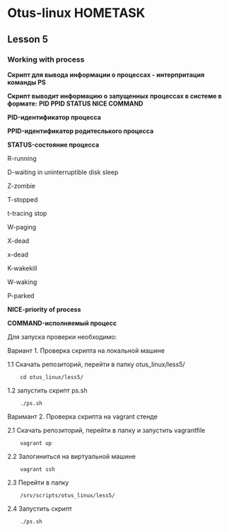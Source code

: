 # Otus-linux HOMETASK
## Lesson 5
### Working with process
__Скрипт для вывода информации о процессах - интерпритация команды PS__

__Скрипт выводит информацию о запущенных процессах в системе в формате:__
__PID	PPID	STATUS	NICE	COMMAND__

__PID-идентификатор процесса__

__PPID-идентификатор родитеслького процесса__

__STATUS-состояние процесса__

R-running

D-waiting in uninterruptible disk sleep

Z-zombie

T-stopped

t-tracing stop

W-paging

X-dead

x-dead

K-wakekill

W-waking

P-parked

__NICE-priority of process__

__COMMAND-исполняемый процесс__

Для запуска проверки необходимо:

Вариант 1. Проверка скрипта на локальной машине

1.1 Скачать репозиторий, перейти в папку otus_linux/less5/
```
    cd otus_linux/less5/
```
1.2 запустить скрипт ps.sh
```
    ./ps.sh
```

Варимант 2. Проверка скрипта на vagrant стенде

2.1 Скачать репозиторий, перейти в папку и запустить vagrantfile
```
    vagrant up
```
2.2 Залогиниться на виртуальной машине 
```
    vagrant ssh
```
2.3 Перейти в папку 
```
    /srv/scripts/otus_linux/less5/
```
2.4 Запустить скрипт
```
    ./ps.sh
```
